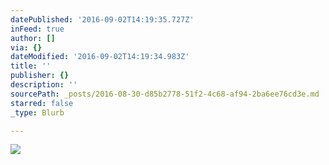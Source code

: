 ```yaml
---
datePublished: '2016-09-02T14:19:35.727Z'
inFeed: true
author: []
via: {}
dateModified: '2016-09-02T14:19:34.983Z'
title: ''
publisher: {}
description: ''
sourcePath: _posts/2016-08-30-d85b2778-51f2-4c68-af94-2ba6ee76cd3e.md
starred: false
_type: Blurb

---
```

![](https://the-grid-user-content.s3-us-west-2.amazonaws.com/02ee851a-344e-4f0a-b89b-d932eec675b4.jpg)